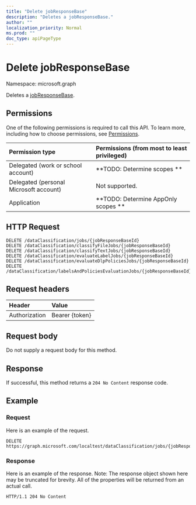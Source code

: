 ```yaml
---
title: "Delete jobResponseBase"
description: "Deletes a jobResponseBase."
author: ""
localization_priority: Normal
ms.prod: ""
doc_type: apiPageType
---
```


# Delete jobResponseBase

Namespace: microsoft.graph

Deletes a [jobResponseBase](../resources/jobresponsebase.md).

## Permissions
One of the following permissions is required to call this API. To learn more, including how to choose permissions, see [Permissions](/concepts/permissions-reference.md).

|Permission type|Permissions (from most to least privileged)|
|:---|:---|
|Delegated (work or school account)|**TODO: Determine scopes **|
|Delegated (personal Microsoft account)|Not supported.|
|Application|**TODO: Determine AppOnly scopes **|

## HTTP Request
<!-- {
  "blockType": "ignored"
}
-->
``` http
DELETE /dataClassification/jobs/{jobResponseBaseId}
DELETE /dataClassification/classifyFileJobs/{jobResponseBaseId}
DELETE /dataClassification/classifyTextJobs/{jobResponseBaseId}
DELETE /dataClassification/evaluateLabelJobs/{jobResponseBaseId}
DELETE /dataClassification/evaluateDlpPoliciesJobs/{jobResponseBaseId}
DELETE /dataClassification/labelsAndPoliciesEvaluationJobs/{jobResponseBaseId}
```

## Request headers
|Header|Value|
|:---|:---|
|Authorization|Bearer {token}|

## Request body
Do not supply a request body for this method.

## Response
If successful, this method returns a `204 No Content` response code.

## Example

### Request
Here is an example of the request.
<!-- {
  "blockType": "request",
  "name": "delete_jobresponsebase"
}
-->
``` http
DELETE https://graph.microsoft.com/localtest/dataClassification/jobs/{jobResponseBaseId}
```

### Response
Here is an example of the response. Note: The response object shown here may be truncated for brevity. All of the properties will be returned from an actual call.
<!-- {
  "blockType": "response",
  "truncated": true
}
-->
``` http
HTTP/1.1 204 No Content
```

